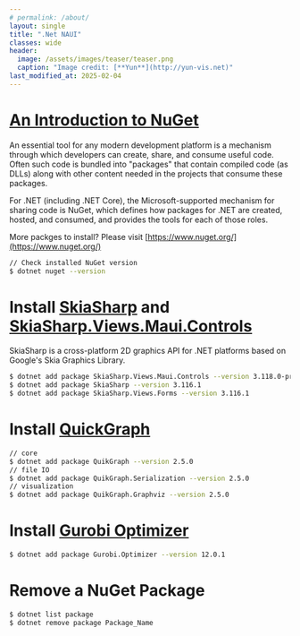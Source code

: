 ```yaml
---
# permalink: /about/
layout: single
title: ".Net NAUI"
classes: wide
header:
  image: /assets/images/teaser/teaser.png
  caption: "Image credit: [**Yun**](http://yun-vis.net)"
last_modified_at: 2025-02-04
---
```


# [An Introduction to NuGet](https://learn.microsoft.com/en-us/nuget/what-is-nuget)
An essential tool for any modern development platform is a mechanism through which developers can create, share, and consume useful code. Often such code is bundled into "packages" that contain compiled code (as DLLs) along with other content needed in the projects that consume these packages.

For .NET (including .NET Core), the Microsoft-supported mechanism for sharing code is NuGet, which defines how packages for .NET are created, hosted, and consumed, and provides the tools for each of those roles.

More packges to install? Please visit [https://www.nuget.org/](https://www.nuget.org/)

```bash
// Check installed NuGet version
$ dotnet nuget --version
```
# Install [SkiaSharp](https://www.nuget.org/packages/SkiaSharp/) and [SkiaSharp.Views.Maui.Controls](https://www.nuget.org/packages/SkiaSharp.Views.Maui.Controls/3.118.0-preview.2.3)
SkiaSharp is a cross-platform 2D graphics API for .NET platforms based on Google's Skia Graphics Library. 
```bash
$ dotnet add package SkiaSharp.Views.Maui.Controls --version 3.118.0-preview.2.3
$ dotnet add package SkiaSharp --version 3.116.1
$ dotnet add package SkiaSharp.Views.Forms --version 3.116.1
```

# Install [QuickGraph](https://www.nuget.org/packages/QuikGraph)
```bash
// core
$ dotnet add package QuikGraph --version 2.5.0
// file IO
$ dotnet add package QuikGraph.Serialization --version 2.5.0
// visualization
$ dotnet add package QuikGraph.Graphviz --version 2.5.0
```
# Install [Gurobi Optimizer](https://www.nuget.org/packages/Gurobi.Optimizer)
```bash
$ dotnet add package Gurobi.Optimizer --version 12.0.1
```

# Remove a NuGet Package
```bash
$ dotnet list package
$ dotnet remove package Package_Name
```

